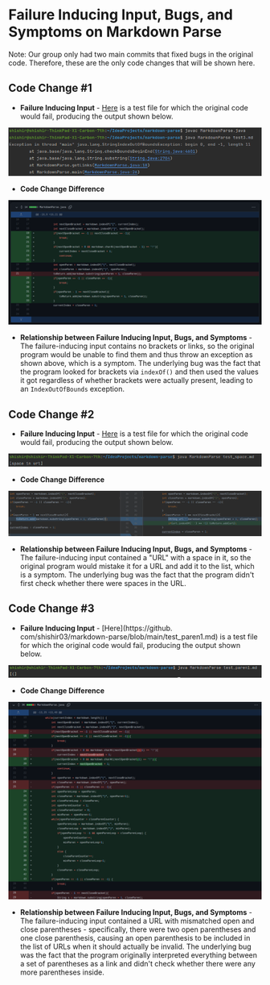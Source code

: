 Failure Inducing Input, Bugs, and Symptoms on Markdown Parse
===================================

Note: Our group only had two main commits that fixed bugs in the original code. Therefore, these are the only code changes that will be shown here.

Code Change #1
--------------------

 - **Failure Inducing Input** - [Here](https://github.com/alien-traveler/markdown-parse/blob/main/test3.md) is a test file for which the original code would fail, producing the output shown below.

![Image](exception.png)

 - **Code Change Difference**

![Image](code_diff.png)

 - **Relationship between Failure Inducing Input, Bugs, and Symptoms** - The failure-inducing input contains no brackets or links, so the original program would be unable to find them and thus throw an exception as shown above, which is a symptom. The underlying bug was the fact that the program looked for brackets via `indexOf()` and then used the values it got regardless of whether brackets were actually present, leading to an `IndexOutOfBounds` exception.

Code Change #2
----------------

- **Failure Inducing Input** - [Here](test_space.txt) is a test file for which the original code would fail, producing the output shown below.

![Image](space.png)

- **Code Change Difference**

![Image](diff2.png)

- **Relationship between Failure Inducing Input, Bugs, and Symptoms** - The 
  failure-inducing input contained a "URL" with a space in it, so the 
  original program would mistake it for a URL and add it to the list, which 
  is a symptom. The underlying bug was the fact that the program didn't first check whether there were spaces in the URL.

Code Change #3
-----------------

 - **Failure Inducing Input** - [Here](https://github.
   com/shishir03/markdown-parse/blob/main/test_paren1.md) is a test file for 
   which the original code would fail, producing the output shown below.

![Image](paren_error.png)

 - **Code Change Difference**

![Image](code_diff_paren.png)

 - **Relationship between Failure Inducing Input, Bugs, and Symptoms** - The 
   failure-inducing input contained a URL with mismatched open and close 
   parentheses - specifically, there were two open parentheses and one close 
   parenthesis, causing an open parenthesis to be included in the list of 
   URLs when it should actually be invalid. The underlying bug was the fact 
   that the program originally interpreted everything between a set of 
   parentheses as a link and didn't check whether there were any more 
   parentheses inside.